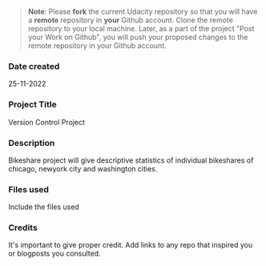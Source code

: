 >**Note**: Please **fork** the current Udacity repository so that you will have a **remote** repository in **your** Github account. Clone the remote repository to your local machine. Later, as a part of the project "Post your Work on Github", you will push your proposed changes to the remote repository in your Github account.

### Date created
25-11-2022

### Project Title
Version Control Project

### Description
Bikeshare project will give descriptive statistics of individual bikeshares of chicago, newyork city and washington cities.

### Files used
Include the files used

### Credits
It's important to give proper credit. Add links to any repo that inspired you or blogposts you consulted.

